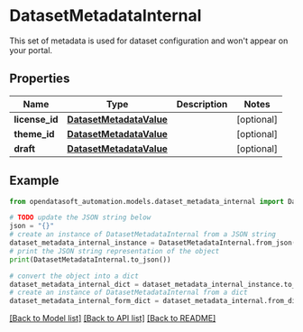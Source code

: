 # DatasetMetadataInternal

This set of metadata is used for dataset configuration and won't appear on your portal.

## Properties

Name | Type | Description | Notes
------------ | ------------- | ------------- | -------------
**license_id** | [**DatasetMetadataValue**](DatasetMetadataValue.md) |  | [optional] 
**theme_id** | [**DatasetMetadataValue**](DatasetMetadataValue.md) |  | [optional] 
**draft** | [**DatasetMetadataValue**](DatasetMetadataValue.md) |  | [optional] 

## Example

```python
from opendatasoft_automation.models.dataset_metadata_internal import DatasetMetadataInternal

# TODO update the JSON string below
json = "{}"
# create an instance of DatasetMetadataInternal from a JSON string
dataset_metadata_internal_instance = DatasetMetadataInternal.from_json(json)
# print the JSON string representation of the object
print(DatasetMetadataInternal.to_json())

# convert the object into a dict
dataset_metadata_internal_dict = dataset_metadata_internal_instance.to_dict()
# create an instance of DatasetMetadataInternal from a dict
dataset_metadata_internal_form_dict = dataset_metadata_internal.from_dict(dataset_metadata_internal_dict)
```
[[Back to Model list]](../README.md#documentation-for-models) [[Back to API list]](../README.md#documentation-for-api-endpoints) [[Back to README]](../README.md)


